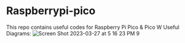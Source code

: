 # Raspberrypi-pico
This repo contains useful codes for Raspberry Pi Pico &amp; Pico W
Useful Diagrams:
![Screen Shot 2023-03-27 at 5 16 23 PM 9](https://user-images.githubusercontent.com/87240174/232924468-4986da66-5168-4e01-9d3e-d4466e966788.jpg)
